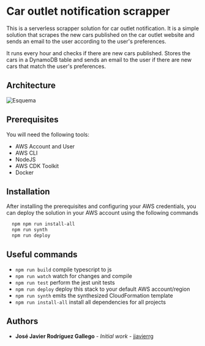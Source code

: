# Car outlet notification scrapper

This is a serverless scrapper solution for car outlet notification. It is a simple solution that scrapes the new cars published on the car outlet website and sends an email to the user according to the user's preferences.

It runs every hour and checks if there are new cars published. Stores the cars in a DynamoDB table and sends an email to the user if there are new cars that match the user's preferences.

## Architecture

![Esquema](https://user-images.githubusercontent.com/3964098/214833989-76d8d66e-7ad8-4706-b7ed-514385cdbd10.png)

## Prerequisites

You will need the following tools:

- AWS Account and User
- AWS CLI
- NodeJS
- AWS CDK Toolkit
- Docker

## Installation

After installing the prerequisites and configuring your AWS credentials, you can deploy the solution in your AWS account using the following commands

```bash
  npm npm run install-all
  npm run synth
  npm run deploy
```
    

## Useful commands

- `npm run build` compile typescript to js
- `npm run watch` watch for changes and compile
- `npm run test` perform the jest unit tests
- `npm run deploy` deploy this stack to your default AWS account/region
- `npm run synth` emits the synthesized CloudFormation template
- `npm run install-all` install all dependencies for all projects

## Authors

- **José Javier Rodríguez Gallego** - _Initial work_ - [jjavierrg](https://github.com/jjavierrg)

